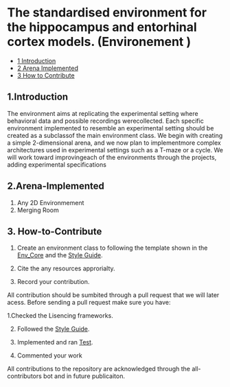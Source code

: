 # The  standardised environment for the hippocampus and entorhinal cortex models. (Environement  )


* [1 Introduction](#1-Introduction)
* [2 Arena Implemented](#2-Arena-Implemented)
* [3 How to Contribute](#3-How-to-Contribute)

## 1.Introduction

The environment aims at replicating the experimental setting where behavioral data and possible recordings werecollected.  Each specific environment implemented to resemble an experimental setting should be created as a subclassof the main environment class.  We begin with creating a simple 2-dimensional arena, and we now plan to implementmore complex architectures used in experimental settings such as a T-maze or a cycle. We will work toward improvingeach of the environments through the projects, adding experimental specifications

## 2.Arena-Implemented

1. Any 2D Environmement
2. Merging Room

## 3. How-to-Contribute

1. Create an environment class to following the template shown in the [Env_Core](https://github.com/ClementineDomine/EHC_model_comparison/blob/main/sehec/envs/envcore.py) and the [Style Guide](https://github.com/ClementineDomine/EHC_model_comparison/tree/main/documents/Style_Guide). 

2. Cite the any resources approrialty.

3. Record your contribution.

All contribution should be sumbited through a pull request that we will later acess. 
Before sending a pull request make sure you have: 

1.Checked the Lisencing frameworks. 

2. Followed the [Style Guide](https://github.com/ClementineDomine/EHC_model_comparison/tree/main/Documents).

3. Implemented and ran [Test](https://github.com/ClementineDomine/EHC_model_comparison/tree/main/sehec/test).

4. Commented your work 
    
All contributions to the repository are acknowledged through the all-contributors bot and in future publicaiton.

